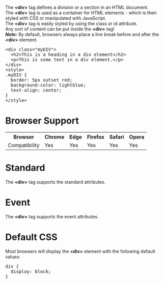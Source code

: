 The <b>&lt;div&gt;</b> tag defines a division or a section in an HTML document.
<br>
The <b>&lt;div&gt;</b> tag is used as a container for HTML elements - which is then styled with CSS or manipulated with JavaScript.
<br>
The <b>&lt;div&gt;</b> tag is easily styled by using the class or id attribute.
<br>
Any sort of content can be put inside the <b>&lt;div&gt;</b> tag! 
<br>
<b><i>Note:</i></b> By default, browsers always place a line break before and after the <b>&lt;div&gt;</b> element.
<pre>
&lt;div class="myDIV"&gt;
  &lt;h2&gt;This is a heading in a div element&lt;/h2&gt;
  &lt;p&gt;This is some text in a div element.&lt;/p&gt;
&lt;/div&gt;
&lt;style&gt;
.myDIV {
  border: 5px outset red;
  background-color: lightblue;
  text-align: center;
}
&lt;/style&gt;
</pre>
<h1>Browser Support</h1>
<table class="ws-table-all notranslate">
  <tr>
    <th>Browser</th>
    <th>Chrome</th>
    <th>Edge</th>
    <th>Firefox</th>
    <th>Safari</th>
    <th>Opera</th>
  </tr>
  <tr>
    <td>Compatibility</td>
    <td>Yes</td>
    <td>Yes</td>
    <td>Yes</td>
    <td>Yes</td>
    <td>Yes</td>
  </tr>
</table>
<h1>Standard</h1>
The <b>&lt;div&gt;</b> tag supports the standard attributes.
<h1>Event</h1>
The <b>&lt;div&gt;</b> tag supports the event attributes.
<h1>Default CSS</h1>
Most browsers will display the <b>&lt;div&gt;</b> element with the following default values:
<pre>
div {
  display: block;
}
</pre>
